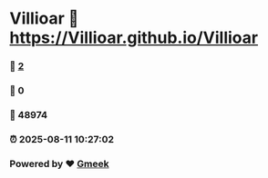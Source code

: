 # Villioar :link: https://Villioar.github.io/Villioar 
### :page_facing_up: [2](https://Villioar.github.io/Villioar/tag.html) 
### :speech_balloon: 0 
### :hibiscus: 48974 
### :alarm_clock: 2025-08-11 10:27:02 
### Powered by :heart: [Gmeek](https://github.com/Meekdai/Gmeek)
